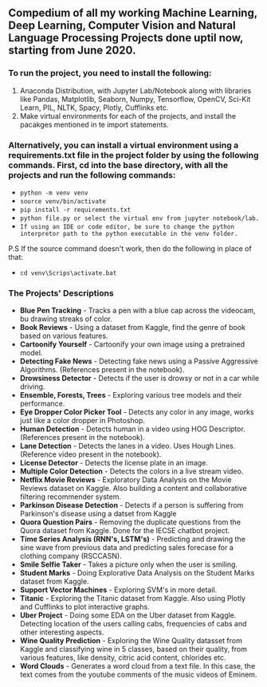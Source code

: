 ## Compedium of all my working Machine Learning, Deep Learning, Computer Vision and Natural Language Processing Projects done uptil now, starting from June 2020.

### To run the project, you need to install the following:

1. Anaconda Distribution, with Jupyter Lab/Notebook along with libraries like Pandas, Matplotlib, Seaborn, Numpy, Tensorflow, OpenCV, Sci-Kit Learn, PIL, NLTK, Spacy, Plotly, Cufflinks etc.
2. Make virtual environments for each of the projects, and install the pacakges mentioned in te import statements.

### Alternatively, you can install a virtual environment using a requirements.txt file in the project folder by using the following commands. First, cd into the base directory, with all the projects and run the following commands:

- `python -m venv venv`
- `source venv/bin/activate`
- `pip install -r requirements.txt`
- `python file.py or select the virtual env from jupyter notebook/lab.`
- `If using an IDE or code editor, be sure to change the python interpretor path to the python executable in the venv folder.`

P.S If the source command doesn't work, then do the following in place of that:

- `cd venv\Scrips\activate.bat`

### The Projects' Descriptions

- **Blue Pen Tracking** - Tracks a pen with a blue cap across the videocam, bu drawing streaks of color.
- **Book Reviews** - Using a dataset from Kaggle, find the genre of book based on various features.
- **Cartoonify Yourself** - Cartoonify your own image using a pretrained model.
- **Detecting Fake News** - Detecting fake news using a Passive Aggressive Algorithms. (References present in the notebook).
- **Drowsiness Detector** - Detects if the user is drowsy or not in a car while driving.
- **Ensemble, Forests, Trees** - Exploring various tree models and their performance.
- **Eye Dropper Color Picker Tool** - Detects any color in any image, works just like a color dropper in Photoshop.
- **Human Detection** - Detects human in a video using HOG Descriptor. (References present in the notebook).
- **Lane Detection** - Detects the lanes in a video. Uses Hough Lines. (Reference video present in the notebook).
- **License Detector** - Detects the license plate in an image.
- **Multiple Color Detection** - Detects the colors in a live stream video.
- **Netflix Movie Reviews** - Exploratory Data Analysis on the Movie Reviews dataset on Kaggle. Also building a content and collaborative filtering recommender system.
- **Parkinson Disease Detection** - Detects if a person is suffering from Parkinson's disease using a datset from Kaggle
- **Quora Question Pairs** - Removing the duplicate questions from the Quora dataset from Kaggle. Done for the IECSE chatbot project.
- **Time Series Analysis (RNN's, LSTM's)** - Predicting and drawing the sine wave from previous data and predicting sales forecase for a clothing company (RSCCASN).
- **Smile Selfie Taker** - Takes a picture only when the user is smiling.
- **Student Marks** - Doing Explorative Data Analysis on the Student Marks dataset from Kaggle.
- **Support Vector Machines** - Exploring SVM's in more detail.
- **Titanic** - Exploring the Titanic dataset from Kaggle. Also using Plotly and Cufflinks to plot interactive graphs.
- **Uber Project** - Doing some EDA on the Uber dataset from Kaggle. Detecting location of the users calling cabs, frequencies of cabs and other interesting aspects.
- **Wine Quality Prediction** - Exploring the Wine Quality datasset from Kaggle and classifying wine in 5 classes, based on their quality, from various features, like density, citric acid content, chlorides etc.
- **Word Clouds** - Generates a word cloud from a text file. In this case, the text comes from the youtube comments of the music videos of Eminem.
